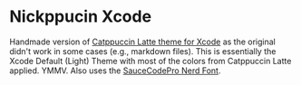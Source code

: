 # Nickppucin Xcode

Handmade version of [Catppuccin Latte theme for Xcode](https://github.com/catppuccin/xcode) as the original didn't work in some cases (e.g., markdown files). This is essentially the Xcode Default (Light) Theme with most of the colors from Catppuccin Latte applied. YMMV. Also uses the [SauceCodePro Nerd Font](https://www.nerdfonts.com/font-downloads).
